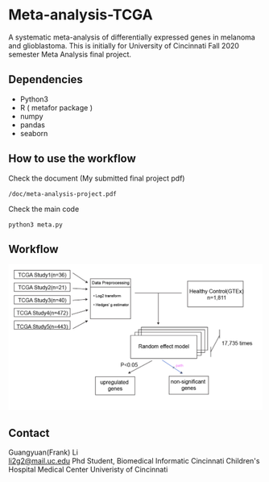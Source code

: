 # Meta-analysis-TCGA
A systematic meta-analysis of differentially expressed genes in melanoma and glioblastoma. This is initially for University of Cincinnati Fall 2020 semester Meta Analysis final project.

## Dependencies
- Python3
- R ( metafor package )
- numpy
- pandas 
- seaborn

## How to use the workflow

Check the document (My submitted final project pdf)
```
/doc/meta-analysis-project.pdf
```

Check the main code
```
python3 meta.py
```

## Workflow
![melanoma workflow](https://github.com/frankligy/Meta-analysis-TCGA/blob/main/figures/melanoma.png)

## Contact
Guangyuan(Frank) Li  
li2g2@mail.uc.edu
Phd Student, Biomedical Informatic
Cincinnati Children's Hospital Medical Center
Univeristy of Cincinnati



